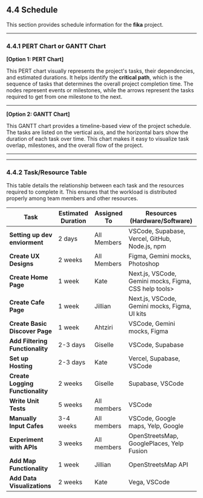 ## 4.4 Schedule

This section provides schedule information for the **fika** project.

---

### 4.4.1 PERT Chart or GANTT Chart

**[Option 1: PERT Chart]**

This PERT chart visually represents the project's tasks, their dependencies, and estimated durations. It helps identify the **critical path**, which is the sequence of tasks that determines the overall project completion time. The nodes represent events or milestones, while the arrows represent the tasks required to get from one milestone to the next.

****

**[Option 2: GANTT Chart]**

This GANTT chart provides a timeline-based view of the project schedule. The tasks are listed on the vertical axis, and the horizontal bars show the duration of each task over time. This chart makes it easy to visualize task overlap, milestones, and the overall flow of the project.

****

---

### 4.4.2 Task/Resource Table

This table details the relationship between each task and the resources required to complete it. This ensures that the workload is distributed properly among team members and other resources.

| Task | Estimated Duration | Assigned To | Resources (Hardware/Software) |
|---|---|---|---|
| **Setting up dev enviorment** | 2 days | All Members | VSCode, Supabase, Vercel, GitHub, Node.js, npm |
| **Create UX Designs** | 2 weeks | All Members | Figma, Gemini mocks, Photoshop |
| **Create Home Page** | 1 week | Kate | Next.js, VSCode, Gemini mocks, Figma, CSS help tools> |
| **Create Cafe Page** | 1 week | Jillian | Next.js, VSCode, Gemini mocks, Figma, UI kits |
| **Create Basic Discover Page** | 1 week | Ahtziri | VSCode, Gemini mocks, Figma |
| **Add Filtering Functionality** | 2-3 days | Giselle | VSCode, Supabase |
| **Set up Hosting** | 2-3 days | Kate | Vercel, Supabase, VSCode |
| **Create Logging Functionality** | 2 weeks | Giselle | Supabase, VSCode |
| **Write Unit Tests** | 5 weeks | All members | VSCode |
| **Manually Input Cafes** | 3-4 weeks | All members | VSCode, Google maps, Yelp, Google |
| **Experiment with APIs** | 3 weeks | All members | OpenStreetsMap, GooglePlaces, Yelp Fusion |
| **Add Map Functionality** | 1 week | Jillian | OpenStreetsMap API |
| **Add Data Visualizations** | 2 weeks | Kate | Vega, VSCode |
